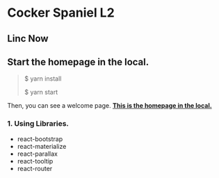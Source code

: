 # Cocker Spaniel L2
## Linc Now

## Start the homepage in the local.
> $ yarn install
> 
> $ yarn start

Then, you can see a welcome page.
**[This is the homepage in the local.](http://127.0.0.1:3000/)**

### 1. Using Libraries.
- react-bootstrap
- react-materialize
- react-parallax
- react-tooltip
- react-router
